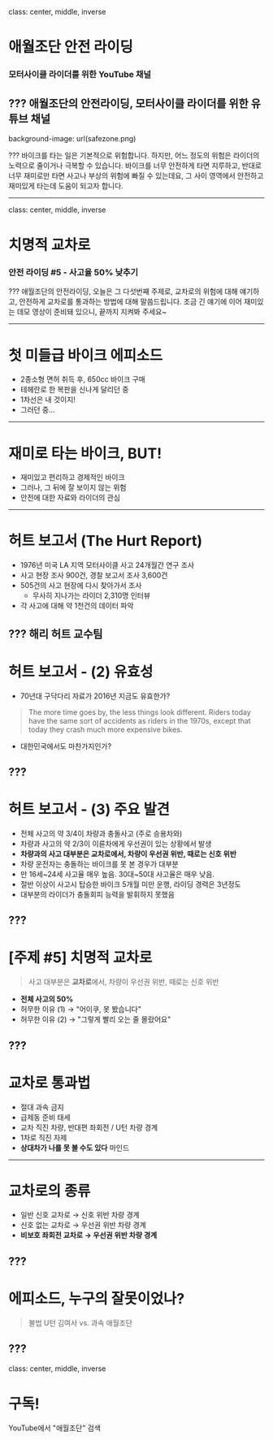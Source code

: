 class: center, middle, inverse

# 애월조단 안전 라이딩
### 모터사이클 라이더를 위한 YouTube 채널

???
애월조단의 안전라이딩, 모터사이클 라이더를 위한 유튜브 채널
---
background-image: url(safezone.png)

???
바이크를 타는 일은 기본적으로 위험합니다. 하지만, 어느 정도의 위험은 라이더의 노력으로 줄이거나 극복할 수 있습니다. 바이크를 너무 안전하게 타면 지루하고, 반대로 너무 재미로만 타면 사고나 부상의 위험에 빠질 수 있는데요, 그 사이 영역에서 안전하고 재미있게 타는데 도움이 되고자 합니다.

---
class: center, middle, inverse

# 치명적 교차로
### 안전 라이딩 #5 - 사고율 50% 낮추기

???
애월조단의 안전라이딩, 오늘은 그 다섯번째 주제로, 교차로의 위험에 대해 얘기하고, 안전하게 교차로를 통과하는 방법에 대해 말씀드립니다. 조금 긴 얘기에 이어 재미있는 데모 영상이 준비돼 있으니, 끝까지 지켜봐 주세요~

---
# 첫 미들급 바이크 에피소드

* 2종소형 면허 취득 후, 650cc 바이크 구매
* 테헤란로 한 복판을 신나게 달리던 중
* 1차선은 내 것이지!
* 그러던 중...

---

# 재미로 타는 바이크, BUT!

* 재미있고 편리하고 경제적인 바이크
* 그러나, 그 뒤에 잘 보이지 않는 위험
* 안전에 대한 자료와 라이더의 관심

---
# 허트 보고서 (The Hurt Report)

* 1976년 미국 LA 지역 모터사이클 사고 24개월간 연구 조사
* 사고 현장 조사 900건, 경찰 보고서 조사 3,600건
* 505건의 사고 현장에 다시 찾아가서 조사
  * 무사히 지나가는 라이더 2,310명 인터뷰
* 각 사고에 대해 약 1천건의 데이터 파악

???
해리 허트 교수팀
---

# 허트 보고서 - (2) 유효성

* 70년대 구닥다리 자료가 2016년 지금도 유효한가?

> The more time goes by, the less things look different. Riders today have the same sort of accidents as riders in the 1970s, except that today they crash much more expensive bikes.

* 대한민국에서도 마찬가지인가?

???
---
# 허트 보고서 - (3) 주요 발견

* 전체 사고의 약 3/4이 차량과 충돌사고 (주로 승용차와)
* 차량과 사고의 약 2/3이 이륜차에게 우선권이 있는 상황에서 발생
* **차량과의 사고 대부분은 교차로에서, 차량이 우선권 위반, 때로는 신호 위반**
* 차량 운전자는 충돌하는 바이크를 못 본 경우가 대부분
* 만 16세~24세 사고율 매우 높음. 30대~50대 사고율은 매우 낮음.
* 절반 이상이 사고시 탑승한 바이크 5개월 미만 운행, 라이딩 경력은 3년정도
* 대부분의 라이더가 충돌회피 능력을 발휘하지 못했음

???
---
# [주제 #5] 치명적 교차로

> 사고 대부분은 **교차로**에서, 차량이 우선권 위반, 때로는 신호 위반

* **전체 사고의 50%**
* 허무한 이유 (1) → "어이쿠, 못 봤습니다"
* 허무한 이유 (2) → "그렇게 빨리 오는 줄 몰랐어요"

???
---
# 교차로 통과법

* 절대 과속 금지
* 급제동 준비 태세
* 교차 직진 차량, 반대편 좌회전 / U턴 차량 경계
* 1차로 직진 자제
* **상대차가 나를 못 볼 수도 있다** 마인드

---
# 교차로의 종류

* 일반 신호 교차로 → 신호 위반 차량 경계
* 신호 없는 교차로 → 우선권 위반 차량 경계
* **비보호 좌회전 교차로 → 우선권 위반 차량 경계**


???
---
# 에피소드, 누구의 잘못이었나?

> 불법 U턴 김여사
> vs.
> 과속 애월조단

???
---

class: center, middle, inverse

# 구독!
YouTube에서 "애월조단" 검색
